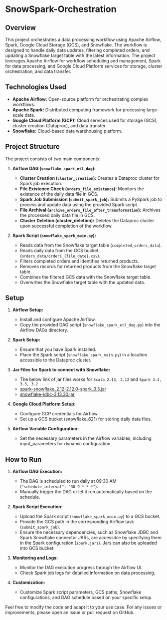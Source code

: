 # SnowSpark-Orchestration

## Overview
This project orchestrates a data processing workflow using Apache Airflow, Spark, Google Cloud Storage (GCS), and Snowflake. The workflow is designed to handle daily data updates, filtering completed orders, and updating a Snowflake target table with the latest information. The project leverages Apache Airflow for workflow scheduling and management, Spark for data processing, and Google Cloud Platform services for storage, cluster orchestration, and data transfer.

## Technologies Used
  * __Apache Airflow:__ Open-source platform for orchestrating complex workflows.
  * __Apache Spark:__ Distributed computing framework for processing large-scale data.
  * __Google Cloud Platform (GCP):__ Cloud services used for storage (GCS), cluster creation (Dataproc), and data transfer.
  * __Snowflake:__ Cloud-based data warehousing platform.

## Project Structure
The project consists of two main components:
1. **Airflow DAG (`snowflake_spark_etl_dag`):**
    * **Cluster Creation (`cluster_creation`):** Creates a Dataproc cluster for Spark job execution.
    * **File Existence Check (`orders_file_existance`):** Monitors the existence of the daily data file in GCS.
    * **Spark Job Submission (`submit_spark_job`):** Submits a PySpark job to process and update data using the provided Spark script.
    * **File Archival (`archive_orders_file_after_transformation`):** Archives the processed daily data file in GCS.
    * **Cluster Deletion (cluster_deletion):** Deletes the Dataproc cluster upon successful completion of the workflow.

2. **Spark Script (`snowflake_spark_main.py`):**
    * Reads data from the Snowflake target table (`completed_orders_data`).
    *  Reads daily data from the GCS bucket (`orders_data/orders_{file_date}.csv`).
    *  Filters completed orders and identifies returned products.
    *  Removes records for returned products from the Snowflake target table.
    *  Combines the filtered GCS data with the Snowflake target table.
    *  Overwrites the Snowflake target table with the updated data.

## Setup
1. **Airflow Setup:**
    *  Install and configure Apache Airflow.
    *  Copy the provided DAG script (`snowflake_spark_etl_dag.py`) into the Airflow DAGs directory.

2. **Spark Setup:**
    *  Ensure that you have Spark installed.
    *  Place the Spark script (`snowflake_spark_main.py`) in a location accessible to the Dataproc cluster.

3. **Jar Files for Spark to connect with Snowflake:**
    *  The below link of jar files works for `Scala 2.13, 2.12` and `Spark 3.4, 3.3, 3.2`
    *  [spark-snowflake_2.12-2.12.0-spark_3.3.jar](https://repo1.maven.org/maven2/net/snowflake/spark-snowflake_2.12/2.12.0-spark_3.3/)
    *  [snowflake-jdbc-3.13.30.jar](https://repo1.maven.org/maven2/net/snowflake/snowflake-jdbc/3.13.30/)
      
4. **Google Cloud Platform Setup:**
    *  Configure GCP credentials for Airflow.
    *  Set up a GCS bucket (snowflake_621) for storing daily data files.
    
5. **Airflow Variable Configuration:**
    *  Set the necessary parameters in the Airflow variables, including input_parameters for dynamic configuration.


## How to Run
1. **Airflow DAG Execution:**
    *  The DAG is scheduled to run daily at 09:30 AM (`"schedule_interval": "30 9 * * *"`).
    *  Manually trigger the DAG or let it run automatically based on the schedule.

2. **Spark Script Execution:**
    *  Upload the Spark script (`snowflake_spark_main.py`) to a GCS bucket.
    *  Provide the GCS path in the corresponding Airflow task (`submit_spark_job`).
    *  Ensure the necessary dependencies, such as Snowflake JDBC and Spark Snowflake connector JARs, are accessible by specifying them in the Spark configuration (`spark.jars`). Jars can also be uploaded into GCS bucket.

3. **Monitoring and Logs:**
    *  Monitor the DAG execution progress through the Airflow UI.
    *  Check Spark job logs for detailed information on data processing.
      
4. **Customization:**
    *  Customize Spark script parameters, GCS paths, Snowflake configurations, and DAG schedule based on your specific setup.
    
Feel free to modify the code and adapt it to your use case. For any issues or improvements, please open an issue or pull request on GitHub.

